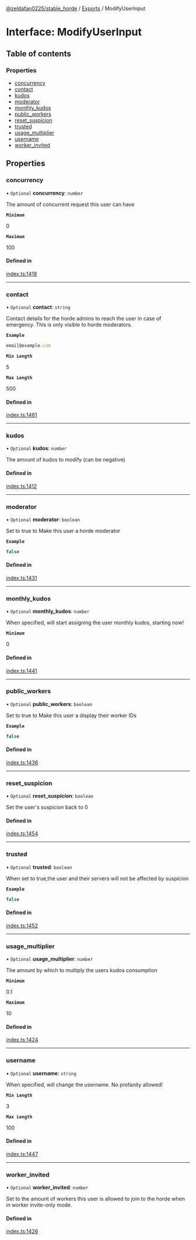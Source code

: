[@zeldafan0225/stable_horde](../readme.md) / [Exports](../modules.md) / ModifyUserInput

# Interface: ModifyUserInput

## Table of contents

### Properties

- [concurrency](ModifyUserInput.md#concurrency)
- [contact](ModifyUserInput.md#contact)
- [kudos](ModifyUserInput.md#kudos)
- [moderator](ModifyUserInput.md#moderator)
- [monthly\_kudos](ModifyUserInput.md#monthly_kudos)
- [public\_workers](ModifyUserInput.md#public_workers)
- [reset\_suspicion](ModifyUserInput.md#reset_suspicion)
- [trusted](ModifyUserInput.md#trusted)
- [usage\_multiplier](ModifyUserInput.md#usage_multiplier)
- [username](ModifyUserInput.md#username)
- [worker\_invited](ModifyUserInput.md#worker_invited)

## Properties

### concurrency

• `Optional` **concurrency**: `number`

The amount of concurrent request this user can have

**`Minimum`**

0

**`Maximum`**

100

#### Defined in

[index.ts:1418](https://github.com/ZeldaFan0225/stable_horde/blob/b03d78a/index.ts#L1418)

___

### contact

• `Optional` **contact**: `string`

Contact details for the horde admins to reach the user in case of emergency. This is only visible to horde moderators.

**`Example`**

```ts
email@example.com
```

**`Min Length`**

5

**`Max Length`**

500

#### Defined in

[index.ts:1461](https://github.com/ZeldaFan0225/stable_horde/blob/b03d78a/index.ts#L1461)

___

### kudos

• `Optional` **kudos**: `number`

The amount of kudos to modify (can be negative)

#### Defined in

[index.ts:1412](https://github.com/ZeldaFan0225/stable_horde/blob/b03d78a/index.ts#L1412)

___

### moderator

• `Optional` **moderator**: `boolean`

Set to true to Make this user a horde moderator

**`Example`**

```ts
false
```

#### Defined in

[index.ts:1431](https://github.com/ZeldaFan0225/stable_horde/blob/b03d78a/index.ts#L1431)

___

### monthly\_kudos

• `Optional` **monthly\_kudos**: `number`

When specified, will start assigning the user monthly kudos, starting now!

**`Minimum`**

0

#### Defined in

[index.ts:1441](https://github.com/ZeldaFan0225/stable_horde/blob/b03d78a/index.ts#L1441)

___

### public\_workers

• `Optional` **public\_workers**: `boolean`

Set to true to Make this user a display their worker IDs

**`Example`**

```ts
false
```

#### Defined in

[index.ts:1436](https://github.com/ZeldaFan0225/stable_horde/blob/b03d78a/index.ts#L1436)

___

### reset\_suspicion

• `Optional` **reset\_suspicion**: `boolean`

Set the user's suspicion back to 0

#### Defined in

[index.ts:1454](https://github.com/ZeldaFan0225/stable_horde/blob/b03d78a/index.ts#L1454)

___

### trusted

• `Optional` **trusted**: `boolean`

When set to true,the user and their servers will not be affected by suspicion

**`Example`**

```ts
false
```

#### Defined in

[index.ts:1452](https://github.com/ZeldaFan0225/stable_horde/blob/b03d78a/index.ts#L1452)

___

### usage\_multiplier

• `Optional` **usage\_multiplier**: `number`

The amount by which to multiply the users kudos consumption

**`Minimum`**

0.1

**`Maximum`**

10

#### Defined in

[index.ts:1424](https://github.com/ZeldaFan0225/stable_horde/blob/b03d78a/index.ts#L1424)

___

### username

• `Optional` **username**: `string`

When specified, will change the username. No profanity allowed!

**`Min Length`**

3

**`Max Length`**

100

#### Defined in

[index.ts:1447](https://github.com/ZeldaFan0225/stable_horde/blob/b03d78a/index.ts#L1447)

___

### worker\_invited

• `Optional` **worker\_invited**: `number`

Set to the amount of workers this user is allowed to join to the horde when in worker invite-only mode.

#### Defined in

[index.ts:1426](https://github.com/ZeldaFan0225/stable_horde/blob/b03d78a/index.ts#L1426)
